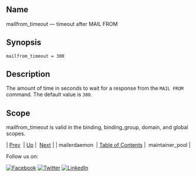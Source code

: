 <a name="conf.ref.mailfrom_timeout"></a>
## Name

mailfrom_timeout — timeout after MAIL FROM

## Synopsis

`mailfrom_timeout = 300`

<a name="idp25192960"></a>
## Description

The amount of time in seconds to wait for a response from the `MAIL FROM` command. The default value is `300`.

<a name="idp25195728"></a>
## Scope

mailfrom_timeout is valid in the binding, binding_group, domain, and global scopes.

| [Prev](conf.ref.mailerdaemon.php)  | [Up](config.options.ref.php) |  [Next](config.ref.maintainer_pool.php) |
| mailerdaemon  | [Table of Contents](index.php) |  maintainer_pool |

Follow us on:

[![Facebook](https://support.messagesystems.com/images/icon-facebook.png)](http://www.facebook.com/messagesystems) [![Twitter](https://support.messagesystems.com/images/icon-twitter.png)](http://twitter.com/#!/MessageSystems) [![LinkedIn](https://support.messagesystems.com/images/icon-linkedin.png)](http://www.linkedin.com/company/message-systems)